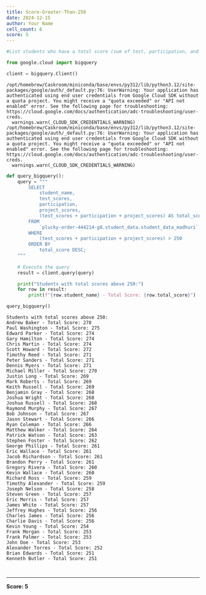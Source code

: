 ```yaml
---
title: Score-Greater-Than-250
date: 2024-12-15
author: Your Name
cell_count: 6
score: 5
---
```


```python
#List students who have a total score (sum of test, participation, and project scores) above 250.
```


```python
from google.cloud import bigquery
```


```python
client = bigquery.Client()
```

    /opt/homebrew/Caskroom/miniconda/base/envs/py312/lib/python3.12/site-packages/google/auth/_default.py:76: UserWarning: Your application has authenticated using end user credentials from Google Cloud SDK without a quota project. You might receive a "quota exceeded" or "API not enabled" error. See the following page for troubleshooting: https://cloud.google.com/docs/authentication/adc-troubleshooting/user-creds. 
      warnings.warn(_CLOUD_SDK_CREDENTIALS_WARNING)
    /opt/homebrew/Caskroom/miniconda/base/envs/py312/lib/python3.12/site-packages/google/auth/_default.py:76: UserWarning: Your application has authenticated using end user credentials from Google Cloud SDK without a quota project. You might receive a "quota exceeded" or "API not enabled" error. See the following page for troubleshooting: https://cloud.google.com/docs/authentication/adc-troubleshooting/user-creds. 
      warnings.warn(_CLOUD_SDK_CREDENTIALS_WARNING)



```python
def query_bigquery():
    query = """
        SELECT
            student_name,
            test_scores,
            participation,
            project_scores,
            (test_scores + participation + project_scores) AS total_score
        FROM
            `plucky-order-444214-g8.student_data.student_data_madhuri`
        WHERE
            (test_scores + participation + project_scores) > 250
        ORDER BY
            total_score DESC;
    """
    
    # Execute the query
    result = client.query(query)

    print("Students with total scores above 250:")
    for row in result:
        print(f"{row.student_name} - Total Score: {row.total_score}")

query_bigquery()
```

    Students with total scores above 250:
    Andrew Baker - Total Score: 278
    Paul Washington - Total Score: 275
    Edward Parker - Total Score: 274
    Gary Hamilton - Total Score: 274
    Chris Martin - Total Score: 274
    Scott Howard - Total Score: 272
    Timothy Reed - Total Score: 271
    Peter Sanders - Total Score: 271
    Dennis Myers - Total Score: 271
    Michael Miller - Total Score: 270
    Justin Long - Total Score: 269
    Mark Roberts - Total Score: 269
    Keith Russell - Total Score: 269
    Benjamin Gray - Total Score: 268
    Joshua Wright - Total Score: 268
    Joshua Russell - Total Score: 268
    Raymond Murphy - Total Score: 267
    Bob Johnson - Total Score: 267
    Jason Stewart - Total Score: 266
    Ryan Coleman - Total Score: 266
    Matthew Walker - Total Score: 264
    Patrick Watson - Total Score: 263
    Stephen Foster - Total Score: 262
    George Phillips - Total Score: 261
    Eric Wallace - Total Score: 261
    Jacob Richardson - Total Score: 261
    Brandon Perry - Total Score: 261
    Gregory Rivera - Total Score: 260
    Kevin Wallace - Total Score: 260
    Richard Ross - Total Score: 259
    Timothy Alexander - Total Score: 259
    Joseph Nelson - Total Score: 258
    Steven Green - Total Score: 257
    Eric Morris - Total Score: 257
    James White - Total Score: 257
    Jeffrey Hughes - Total Score: 256
    Charles James - Total Score: 256
    Charlie Davis - Total Score: 256
    Kevin Young - Total Score: 254
    Frank Morgan - Total Score: 253
    Frank Palmer - Total Score: 253
    John Doe - Total Score: 253
    Alexander Torres - Total Score: 252
    Brian Edwards - Total Score: 251
    Kenneth Butler - Total Score: 251



```python

```


```python

```


---
**Score: 5**
